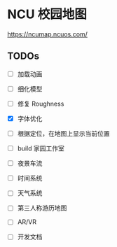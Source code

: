 # NCU 校园地图

https://ncumap.ncuos.com/

## TODOs


- [ ] 加载动画
- [ ] 细化模型
- [ ] 修复 Roughness
- [x] 字体优化
- [ ] 根据定位，在地图上显示当前位置
- [ ] build 家园工作室
- [ ] 夜景车流
- [ ] 时间系统
- [ ] 天气系统
- [ ] 第三人称游历地图
- [ ] AR/VR
- [ ] 开发文档

